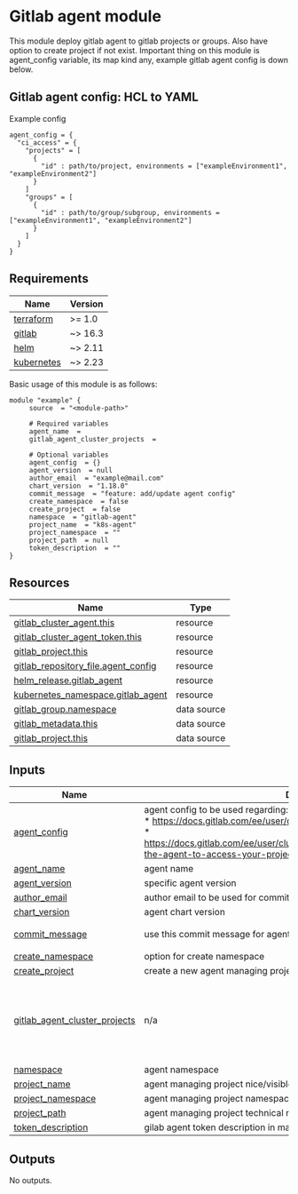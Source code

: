 # Gitlab agent module

This module deploy gitlab agent to gitlab projects or groups. Also have option to create project if not exist.
Important thing on this module is agent_config variable, its map kind any, example gitlab agent config is down below.

## Gitlab agent config: HCL to YAML

Example config
```hcl
agent_config = {
  "ci_access" = {
    "projects" = [
      {
        "id" : path/to/project, environments = ["exampleEnvironment1", "exampleEnvironment2"]
      }
    ]
    "groups" = [
      {
        "id" : path/to/group/subgroup, environments = ["exampleEnvironment1", "exampleEnvironment2"]
      }
    ]
  }
}
```

<!-- BEGIN_AUTOMATED_TF_DOCS_BLOCK -->
## Requirements

| Name | Version |
|------|---------|
| <a name="requirement_terraform"></a> [terraform](#requirement\_terraform) | >= 1.0 |
| <a name="requirement_gitlab"></a> [gitlab](#requirement\_gitlab) | ~> 16.3 |
| <a name="requirement_helm"></a> [helm](#requirement\_helm) | ~> 2.11 |
| <a name="requirement_kubernetes"></a> [kubernetes](#requirement\_kubernetes) | ~> 2.23 |

Basic usage of this module is as follows:

```hcl
module "example" {
	 source  = "<module-path>"

	 # Required variables
	 agent_name  = 
	 gitlab_agent_cluster_projects  = 

	 # Optional variables
	 agent_config  = {}
	 agent_version  = null
	 author_email  = "example@mail.com"
	 chart_version  = "1.18.0"
	 commit_message  = "feature: add/update agent config"
	 create_namespace  = false
	 create_project  = false
	 namespace  = "gitlab-agent"
	 project_name  = "k8s-agent"
	 project_namespace  = ""
	 project_path  = null
	 token_description  = ""
}
```

## Resources

| Name | Type |
|------|------|
| [gitlab_cluster_agent.this](https://registry.terraform.io/providers/gitlabhq/gitlab/latest/docs/resources/cluster_agent) | resource |
| [gitlab_cluster_agent_token.this](https://registry.terraform.io/providers/gitlabhq/gitlab/latest/docs/resources/cluster_agent_token) | resource |
| [gitlab_project.this](https://registry.terraform.io/providers/gitlabhq/gitlab/latest/docs/resources/project) | resource |
| [gitlab_repository_file.agent_config](https://registry.terraform.io/providers/gitlabhq/gitlab/latest/docs/resources/repository_file) | resource |
| [helm_release.gitlab_agent](https://registry.terraform.io/providers/hashicorp/helm/latest/docs/resources/release) | resource |
| [kubernetes_namespace.gitlab_agent](https://registry.terraform.io/providers/hashicorp/kubernetes/latest/docs/resources/namespace) | resource |
| [gitlab_group.namespace](https://registry.terraform.io/providers/gitlabhq/gitlab/latest/docs/data-sources/group) | data source |
| [gitlab_metadata.this](https://registry.terraform.io/providers/gitlabhq/gitlab/latest/docs/data-sources/metadata) | data source |
| [gitlab_project.this](https://registry.terraform.io/providers/gitlabhq/gitlab/latest/docs/data-sources/project) | data source |
## Inputs

| Name | Description | Type | Default | Required |
|------|-------------|------|---------|:--------:|
| <a name="input_agent_config"></a> [agent\_config](#input\_agent\_config) | agent config to be used regarding:<br>    * https://docs.gitlab.com/ee/user/clusters/agent/gitops.html<br>    * https://docs.gitlab.com/ee/user/clusters/agent/ci_cd_workflow.html#authorize-the-agent-to-access-your-projects | `any` | `{}` | no |
| <a name="input_agent_name"></a> [agent\_name](#input\_agent\_name) | agent name | `string` | n/a | yes |
| <a name="input_agent_version"></a> [agent\_version](#input\_agent\_version) | specific agent version | `string` | `null` | no |
| <a name="input_author_email"></a> [author\_email](#input\_author\_email) | author email to be used for commit | `string` | `"example@mail.com"` | no |
| <a name="input_chart_version"></a> [chart\_version](#input\_chart\_version) | agent chart version | `string` | `"1.18.0"` | no |
| <a name="input_commit_message"></a> [commit\_message](#input\_commit\_message) | use this commit message for agent config update | `string` | `"feature: add/update agent config"` | no |
| <a name="input_create_namespace"></a> [create\_namespace](#input\_create\_namespace) | option for create namespace | `bool` | `false` | no |
| <a name="input_create_project"></a> [create\_project](#input\_create\_project) | create a new agent managing project or use existing one | `bool` | `false` | no |
| <a name="input_gitlab_agent_cluster_projects"></a> [gitlab\_agent\_cluster\_projects](#input\_gitlab\_agent\_cluster\_projects) | n/a | <pre>map(object({<br>    envs = list(object({<br>      scope     = string<br>      namespace = string<br>    }))<br>    path = string<br>  }))</pre> | n/a | yes |
| <a name="input_namespace"></a> [namespace](#input\_namespace) | agent namespace | `string` | `"gitlab-agent"` | no |
| <a name="input_project_name"></a> [project\_name](#input\_project\_name) | agent managing project nice/visible name | `string` | `"k8s-agent"` | no |
| <a name="input_project_namespace"></a> [project\_namespace](#input\_project\_namespace) | agent managing project namespace, required when creating new project | `string` | `""` | no |
| <a name="input_project_path"></a> [project\_path](#input\_project\_path) | agent managing project technical name (slug) | `string` | `null` | no |
| <a name="input_token_description"></a> [token\_description](#input\_token\_description) | gilab agent token description in managing project | `string` | `""` | no |
## Outputs

No outputs.
<!-- END_AUTOMATED_TF_DOCS_BLOCK -->